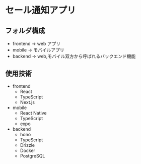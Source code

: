 # セール通知アプリ

## フォルダ構成

- frontend -> web アプリ
- mobile -> モバイルアプリ
- backend -> web,モバイル双方から呼ばれるバックエンド機能

## 使用技術

- frontend
  - React
  - TypeScript
  - Next.js
- mobile
  - React Native
  - TypeScript
  - expo
- backend
  - hono
  - TypeScript
  - Drizzle
  - Docker
  - PostgreSQL
